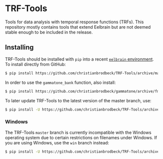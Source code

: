 # TRF-Tools
Tools for data analysis with temporal response functions (TRFs). This repository mostly contains tools that extend Eelbrain but are not deemed stable enough to be included in the release.

## Installing

TRF-Tools should be installed with `pip` into a recent [`eelbrain` environment](https://github.com/christianbrodbeck/Eelbrain/wiki/Installing). To install directly from GitHub:

```Bash
$ pip install https://github.com/christianbrodbeck/TRF-Tools/archive/master.zip
```

In order to use the `gammatone_bank` function, also install:

```bash
$ pip install https://github.com/christianbrodbeck/gammatone/archive/fmax.zip
```

To later update TRF-Tools to the latest version of the master branch, use:

```bash
$ pip install -U https://github.com/christianbrodbeck/TRF-Tools/archive/master.zip
```

### Windows

The TRF-Tools `master` branch is currently incompatible with the Windows operating system due to certain restrictions on filenames under Windows. If you are using Windows, use the `win` branch instead:

```Bash
$ pip install -U https://github.com/christianbrodbeck/TRF-Tools/archive/win.zip
```
